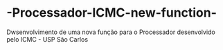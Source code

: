 # -Processador-ICMC-new-function-
Dwsenvolvimento de uma nova função para o Processador desenvolvido pelo ICMC - USP São Carlos
